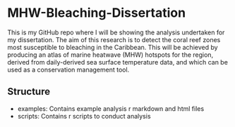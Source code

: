 # MHW-Bleaching-Dissertation
This is my GitHub repo where I will be showing the analysis undertaken for my dissertation. The aim of this research is to detect the coral reef zones most susceptible to bleaching in the Caribbean. This will be achieved by producing an atlas of marine heatwave (MHW) hotspots for the region, derived from daily-derived sea surface temperature data, and which can be used as a conservation management tool. 

## Structure
- examples: Contains example analysis r markdown and html files
- scripts: Contains r scripts to conduct analysis
